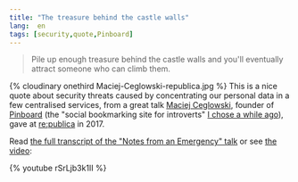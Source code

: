 ```yaml
---
title: "The treasure behind the castle walls"
lang:  en
tags: [security,quote,Pinboard]
---
```


> Pile up enough treasure behind the castle walls and you'll eventually attract someone who can climb them.

{% cloudinary onethird Maciej-Ceglowski-republica.jpg %}
This is a nice quote about security threats caused by concentrating our personal data in a few centralised services, from a great talk [Maciej Ceglowski](https://en.wikipedia.org/wiki/Maciej_Ceg%C5%82owski), founder of [Pinboard](/tags/pinboard.html) (the "social bookmarking site for introverts" [I chose a while ago](/2014/12/mes-bookmarks-migrent-de-diigo-vers-pinboard.html)), gave at [re:publica](https://re-publica.com/en) in 2017.

Read [the full transcript of the "Notes from an Emergency" talk](http://idlewords.com/talks/notes_from_an_emergency.htm) or see [the video](https://www.youtube.com/watch?v=rSrLjb3k1II):

{% youtube rSrLjb3k1II %}
